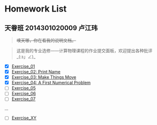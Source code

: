 # Homework List

天眷班  2014301020009  卢江玮 
---

> ~~噢天哪，你在看我的说明文档。~~

> 这是我的专业选修——计算物理课程的作业提交面板，欢迎提出各种批评\_(:з」∠)\_

- [x] [Exercise_01](http://127.0.0.1:8085/)
- [x] [Exercise_02: Print Name](https://github.com/lostpg/computationalphysics_N2014301020009/blob/master/Exercise_02:%20Printing.md)
- [x] [Exercise_03: Make Things Move](https://github.com/lostpg/computationalphysics_N2014301020009/blob/master/Exercise_03:%20Get%20Moving!.md)
- [x] [Exercise_04: A First Numerical Problem](https://github.com/lostpg/computationalphysics_N2014301020009/blob/master/EX_04_A%20First%20Numerical%20Problem.md)
- [ ] [Exercise_05]()
- [ ] [Exercise_06]()
- [ ] [Exercise_07]()

...

- [ ] [Exercise_XY]()



